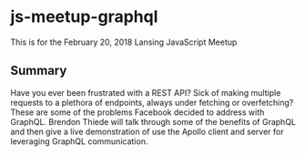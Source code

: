 # js-meetup-graphql

This is for the February 20, 2018 Lansing JavaScript Meetup

## Summary

Have you ever been frustrated with a REST API?  Sick of making multiple requests to a plethora of endpoints, always under fetching or overfetching?  These are some of the problems Facebook decided to address with GraphQL.  Brendon Thiede will talk through some of the benefits of GraphQL and then give a live demonstration of use the Apollo client and server for leveraging GraphQL communication.
